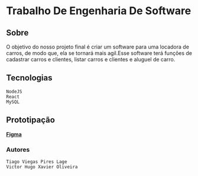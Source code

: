 # Trabalho De Engenharia De Software

## Sobre

O objetivo do nosso projeto final é criar um software para uma locadora de carros, de modo que, ela se tornará mais agil.Esse software terá funções de cadastrar carros e clientes, listar carros e clientes e aluguel de carro.

 ## Tecnologias
```
NodeJS
React
MySQL
```

## Prototipação
**[Figma](https://www.figma.com/file/nO9I8ECjjxtGEN7XWKMiE1/Projeto-Final?node-id=0%3A1)**

### Autores
```
Tiago Viegas Pires Lage
Victor Hugo Xavier Oliveira
```
